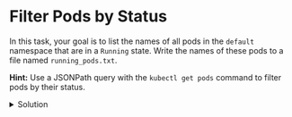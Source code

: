 # Filter Pods by Status

In this task, your goal is to list the names of all pods in the `default` namespace that are in a `Running` state. Write the names of these pods to a file named `running_pods.txt`.

**Hint:** Use a JSONPath query with the `kubectl get pods` command to filter pods by their status.

<details><summary>Solution</summary>

```bash
kubectl get pods -n default -o jsonpath="{.items[?(@.status.phase=='Running')].metadata.name}" > running_pods.txt
```

</details>
